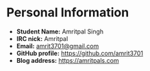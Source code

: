 # Personal Information

-   **Student Name:** Amritpal Singh
-   **IRC nick:** Amritpal
-   **Email:** amrit3701@gmail.com
-   **GitHub profile:** <https://github.com/amrit3701>
-   **Blog address:** <https://amritpals.com>
